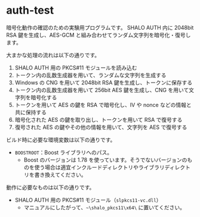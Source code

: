 # auth-test

暗号化動作の確認のための実験用プログラムです。
SHALO AUTH 内に 2048bit RSA 鍵を生成し、AES-GCM と組み合わせてランダム文字列を暗号化・復号します。

大まかな処理の流れは以下の通りです。

1. SHALO AUTH 用の PKCS#11 モジュールを読み込む
2. トークン内の乱数生成器を用いて、ランダムな文字列を生成する
3. Windows の CNG を用いて 2048bit RSA 鍵を生成し、トークンに保存する
4. トークン内の乱数生成器を用いて 256bit AES 鍵を生成し、CNG を用いて文字列を暗号化する
5. トークンを用いて AES の鍵を RSA で暗号化し、IV や nonce などの情報と共に保持する
6. 暗号化された AES の鍵を取り出し、トークンを用いて RSA で復号する
7. 復号された AES の鍵やその他の情報を用いて、文字列を AES で復号する

ビルド時に必要な環境変数は以下の通りです。
- `BOOSTROOT`：Boost ライブラリへのパス。
	- Boost のバージョンは 1.78 を使っています。そうでないバージョンのものを使う場合は適宜インクルードディレクトリやライブラリディレクトリを書き換えてください。

動作に必要なものは以下の通りです。
- SHALO AUTH 用の PKCS#11 モジュール（`slpkcs11-vc.dll`）
	- マニュアルにしたがって、`~\shalo_pkcs11\x64\` に置いてください。
